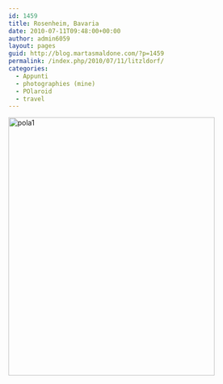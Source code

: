 ```yaml
---
id: 1459
title: Rosenheim, Bavaria
date: 2010-07-11T09:48:00+00:00
author: admin6059
layout: pages
guid: http://blog.martasmaldone.com/?p=1459
permalink: /index.php/2010/07/11/litzldorf/
categories:
  - Appunti
  - photographies (mine)
  - POlaroid
  - travel
---
```

[<img class="aligncenter size-full wp-image-1458" title="pola1" src="http://blog.martasmaldone.eu/wp-content/uploads/2010/07/pola1.jpeg" alt="pola1" width="408" height="510" srcset="http://blog.martasmaldone.eu/wp-content/uploads/2010/07/pola1.jpeg 408w, http://blog.martasmaldone.eu/wp-content/uploads/2010/07/pola1-240x300.jpeg 240w" sizes="(max-width: 408px) 100vw, 408px" />](http://blog.martasmaldone.eu/wp-content/uploads/2010/07/pola1.jpeg)